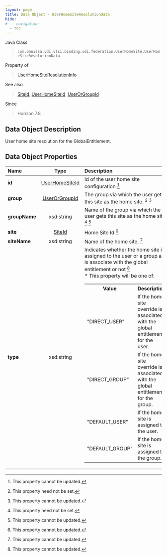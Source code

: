 ```yaml
---
layout: page
title: Data Object - UserHomeSiteResolutionData
hide:
#  - navigation
  - toc
---
```






Java Class
> `com.omnissa.vdi.vlsi.binding.vdi.federation.UserHomeSite.UserHomeSiteResolutionData`

Property of
> [UserHomeSiteResolutionInfo](vdi.federation.UserHomeSite.UserHomeSiteResolutionInfo.md#field_detail)

See also
> [SiteId](vdi.entity.SiteId.md), [UserHomeSiteId](vdi.entity.UserHomeSiteId.md), [UserOrGroupId](vdi.entity.UserOrGroupId.md)

Since
> Horizon 7.8


## Data Object Description

User home site resolution for the GlobalEntitlement.

## Data Object Properties

 Name | Type | Description
:---|:---:|:---
**id**| [UserHomeSiteId](vdi.entity.UserHomeSiteId.md)|  Id of the user home site configuration [^2]
**group**| [UserOrGroupId](vdi.entity.UserOrGroupId.md)|  The group via which the user gets this site as the home site. [^1] [^2]
**groupName**|  xsd:string|  Name of the group via which the user gets this site as the home site. [^1] [^2]
**site**| [SiteId](vdi.entity.SiteId.md)|  Home Site Id [^2]
**siteName**|  xsd:string|  Name of the home site. [^2]
**type**|  xsd:string|  Indicates whether the home site is assigned to the user or a group and is associate with the global entitlement or not [^2]<br>* This property will be one of:<br><table><tr><th>Value</th><th>Description</th></tr><tr><td>"DIRECT_USER"</td><td>If the home site override is associated with the global entitlement for the user.</td></tr><tr><td>"DIRECT_GROUP"</td><td>If the home site override is associated with the global entitlement for the group.</td></tr><tr><td>"DEFAULT_USER"</td><td>If the home site is assigned to the user.</td></tr><tr><td>"DEFAULT_GROUP"</td><td>If the home site is assigned to the group.</td></tr></table>
 


 


[^1]: This property need not be set.
[^2]: This property cannot be updated.